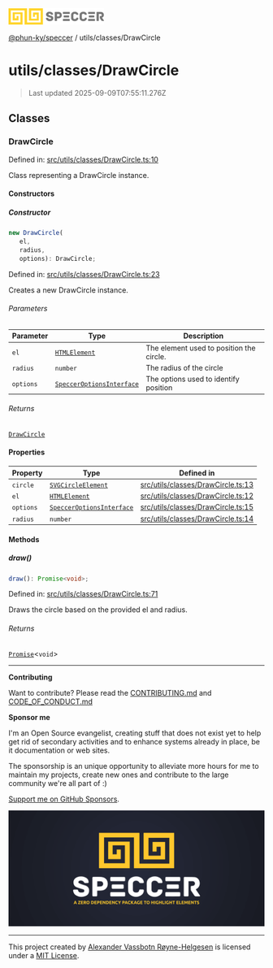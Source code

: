 <div><img alt="SPECCER logo" src="https://raw.githubusercontent.com/phun-ky/speccer/main/public/logo-speccer-horizontal-colored-package.svg?raw=true" style="max-height:32px;"/></div>

[@phun-ky/speccer](../../README.md) / utils/classes/DrawCircle

# utils/classes/DrawCircle

> Last updated 2025-09-09T07:55:11.276Z

## Classes

### DrawCircle

Defined in:
[src/utils/classes/DrawCircle.ts:10](https://github.com/phun-ky/speccer/blob/main/src/utils/classes/DrawCircle.ts#L10)

Class representing a DrawCircle instance.

#### Constructors

##### Constructor

```ts
new DrawCircle(
   el,
   radius,
   options): DrawCircle;
```

Defined in:
[src/utils/classes/DrawCircle.ts:23](https://github.com/phun-ky/speccer/blob/main/src/utils/classes/DrawCircle.ts#L23)

Creates a new DrawCircle instance.

###### Parameters

| Parameter | Type                                                                        | Description                              |
| --------- | --------------------------------------------------------------------------- | ---------------------------------------- |
| `el`      | [`HTMLElement`](https://developer.mozilla.org/docs/Web/API/HTMLElement)     | The element used to position the circle. |
| `radius`  | `number`                                                                    | The radius of the circle                 |
| `options` | [`SpeccerOptionsInterface`](../../types/speccer.md#specceroptionsinterface) | The options used to identify position    |

###### Returns

[`DrawCircle`](#drawcircle)

#### Properties

| Property                       | Type                                                                              | Defined in                                                                                                             |
| ------------------------------ | --------------------------------------------------------------------------------- | ---------------------------------------------------------------------------------------------------------------------- |
| <a id="circle"></a> `circle`   | [`SVGCircleElement`](https://developer.mozilla.org/docs/Web/API/SVGCircleElement) | [src/utils/classes/DrawCircle.ts:13](https://github.com/phun-ky/speccer/blob/main/src/utils/classes/DrawCircle.ts#L13) |
| <a id="el"></a> `el`           | [`HTMLElement`](https://developer.mozilla.org/docs/Web/API/HTMLElement)           | [src/utils/classes/DrawCircle.ts:12](https://github.com/phun-ky/speccer/blob/main/src/utils/classes/DrawCircle.ts#L12) |
| <a id="options"></a> `options` | [`SpeccerOptionsInterface`](../../types/speccer.md#specceroptionsinterface)       | [src/utils/classes/DrawCircle.ts:15](https://github.com/phun-ky/speccer/blob/main/src/utils/classes/DrawCircle.ts#L15) |
| <a id="radius"></a> `radius`   | `number`                                                                          | [src/utils/classes/DrawCircle.ts:14](https://github.com/phun-ky/speccer/blob/main/src/utils/classes/DrawCircle.ts#L14) |

#### Methods

##### draw()

```ts
draw(): Promise<void>;
```

Defined in:
[src/utils/classes/DrawCircle.ts:71](https://github.com/phun-ky/speccer/blob/main/src/utils/classes/DrawCircle.ts#L71)

Draws the circle based on the provided el and radius.

###### Returns

[`Promise`](https://developer.mozilla.org/docs/Web/JavaScript/Reference/Global_Objects/Promise)<`void`>

---

**Contributing**

Want to contribute? Please read the
[CONTRIBUTING.md](https://github.com/phun-ky/speccer/blob/main/CONTRIBUTING.md)
and
[CODE_OF_CONDUCT.md](https://github.com/phun-ky/speccer/blob/main/CODE_OF_CONDUCT.md)

**Sponsor me**

I'm an Open Source evangelist, creating stuff that does not exist yet to help
get rid of secondary activities and to enhance systems already in place, be it
documentation or web sites.

The sponsorship is an unique opportunity to alleviate more hours for me to
maintain my projects, create new ones and contribute to the large community
we're all part of :)

[Support me on GitHub Sponsors](https://github.com/sponsors/phun-ky).

![Speccer banner, with logo and slogan: A zero dependency package to annotate or highlight elements](https://github.com/phun-ky/speccer/blob/main/public/speccer-banner.png?raw=true)

---

This project created by [Alexander Vassbotn Røyne-Helgesen](http://phun-ky.net)
is licensed under a [MIT License](https://choosealicense.com/licenses/mit/).
